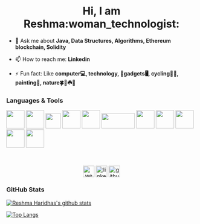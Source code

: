 <h1 align="center">Hi, I am Reshma:woman_technologist:</h1>

- 💬 Ask me about **Java, Data Structures, Algorithms, Ethereum blockchain, Solidity**

- 📫 How to reach me: **Linkedin**

- ⚡ Fun fact: Like **computer:computer:, technology, :iphone:gadgets:desktop_computer:, cycling:biking_woman:, painting:art:, nature:four_leaf_clover::blossom::shamrock::tulip:**

<h3>Languages & Tools</h3>
<p align="left">
  <img src="https://img.icons8.com/color/48/000000/java-coffee-cup-logo.png" height="48" width="48" />
  <img src="https://img.icons8.com/color/48/000000/firebase.png" height="48" width="48" />
  <img src="https://upload.wikimedia.org/wikipedia/commons/thumb/9/98/Solidity_logo.svg/600px-Solidity_logo.svg.png" height="40" width="40" />
  <img src="https://img.icons8.com/color/48/000000/ethereum.png" height="48" width="48" />
  <img src="https://www.php.net/images/logos/new-php-logo.svg" height="48" width="48"/>
  <img src="https://www.mysql.com/common/logos/powered-by-mysql-167x86.png" height="40" width="88" />
  <img src="https://img.icons8.com/color/48/000000/android-os.png" height="48" width="48" />
  <img src="https://img.icons8.com/color/48/000000/visual-studio-code-2019.png" height="48" width="48" />
  <img src="https://img.icons8.com/color/48/000000/html-5.png" height="48" width="48" />
  <img src="https://img.icons8.com/color/48/000000/css3.png" height="48" width="48" />
  <img src="https://img.icons8.com/color/48/000000/javascript.png" height="48" width="48" />
</p>
<br> 
<p align="center">
  <a href="http://reshma-h.000webhostapp.com/" target="blank"><img align="center" src="https://img.icons8.com/color/48/000000/domain--v1.png" alt="website" height="30" width="30" /></a>
  <a href="https://www.linkedin.com/in/reshmaharidhas/" target="blank"><img align="center" src="https://img.icons8.com/color/48/000000/linkedin.png" alt="linkedin_logo" height="30" width="30" /></a>
  <a href="https://github.com/reshmaharidhas" target="blank"><img align="center" src="https://img.icons8.com/material-outlined/24/000000/github.png" alt="github_logo" height="30" width="30"/></a>
</p>

### GitHub Stats
[![Reshma Haridhas's github stats](https://github-readme-stats.vercel.app/api?username=reshmaharidhas&hide=prs,contribs&show_icons=true&theme=radical)](https://github.com/reshmaharidhas/github-readme-stats)

[![Top Langs](https://github-readme-stats.vercel.app/api/top-langs/?username=reshmaharidhas&layout=compact&theme=radical)](https://github.com/reshmaharidhas/github-readme-stats)

<!--
**reshmaharidhas/reshmaharidhas** is a ✨ _special_ ✨ repository because its `README.md` (this file) appears on your GitHub profile.

Here are some ideas to get you started:

- 🔭 I’m currently working on ...
- 🌱 I’m currently learning ...
- 👯 I’m looking to collaborate on ...
- 🤔 I’m looking for help with ...
- 💬 Ask me about ...
- 📫 How to reach me: ...
- 😄 Pronouns: ...
- ⚡ Fun fact: ...
-->

